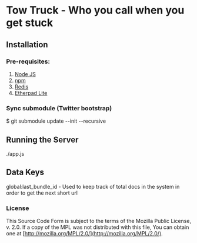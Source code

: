Tow Truck - Who you call when you get stuck
===========================================

Installation
------------

### Pre-requisites:

1. [Node JS](http://nodejs.org/)
2. [npm](http://npmjs.org/)
3. [Redis](http://redis.io/)
4. [Etherpad Lite](http://etherpad.org/download/)

### Sync submodule (Twitter bootstrap)

$ git submodule update --init --recursive

Running the Server
------------------

./app.js

Data Keys
---------

global:last_bundle_id - Used to keep track of total docs in the system in order to get the next short url


### License

This Source Code Form is subject to the terms of the Mozilla Public
License, v. 2.0. If a copy of the MPL was not distributed with this file,
You can obtain one at [http://mozilla.org/MPL/2.0/](http://mozilla.org/MPL/2.0/).
